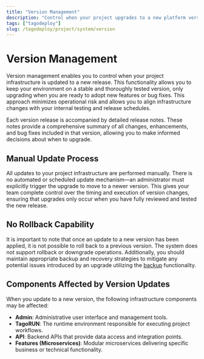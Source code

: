 ```yaml
---
title: "Version Management"
description: "Control when your project upgrades to a new platform version and understand affected components and limitations."
tags: ["tagodeploy"]
slug: /tagodeploy/project/system/version
---
```


# Version Management

Version management enables you to control when your project infrastructure is
updated to a new release. This functionality allows you to keep your environment
on a stable and thoroughly tested version, only upgrading when you are ready to
adopt new features or bug fixes. This approach minimizes operational risk and
allows you to align infrastructure changes with your internal testing and
release schedules.

Each version release is accompanied by detailed release notes. These notes
provide a comprehensive summary of all changes, enhancements, and bug fixes
included in that version, allowing you to make informed decisions about when to
upgrade.

## Manual Update Process

All updates to your project infrastructure are performed manually. There is no
automated or scheduled update mechanism—an administrator must explicitly trigger
the upgrade to move to a newer version. This gives your team complete control
over the timing and execution of version changes, ensuring that upgrades only
occur when you have fully reviewed and tested the new release.

## No Rollback Capability

It is important to note that once an update to a new version has been applied,
it is not possible to roll back to a previous version. The system does not
support rollback or downgrade operations. Additionally, you should maintain
appropriate backup and recovery strategies to mitigate any potential issues
introduced by an upgrade utilizing the
[backup](/docs/tagodeploy/project/management/backups.md) functionality.

## Components Affected by Version Updates

When you update to a new version, the following infrastructure components may be
affected:

- **Admin**: Administrative user interface and management tools.
- **TagoRUN**: The runtime environment responsible for executing project
  workflows.
- **API**: Backend APIs that provide data access and integration points.
- **Features (Microservices)**: Modular microservices delivering specific
  business or technical functionality.
